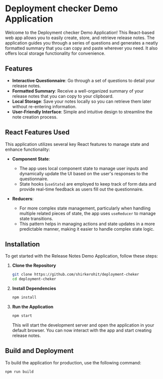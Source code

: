 # Deployment checker Demo Application

Welcome to the Deployment checker Demo Application! This React-based web app allows you to easily create, store, and retrieve release notes. The application guides you through a series of questions and generates a neatly formatted summary that you can copy and paste wherever you need. It also offers local storage functionality for convenience.

## Features

- **Interactive Questionnaire**: Go through a set of questions to detail your release notes.
- **Formatted Summary**: Receive a well-organized summary of your release notes that you can copy to your clipboard.
- **Local Storage**: Save your notes locally so you can retrieve them later without re-entering information.
- **User-Friendly Interface**: Simple and intuitive design to streamline the note creation process.

## React Features Used

This application utilizes several key React features to manage state and enhance functionality:

- **Component State**: 
  - The app uses local component state to manage user inputs and dynamically update the UI based on the user's responses to the questionnaire.
  - State hooks (`useState`) are employed to keep track of form data and provide real-time feedback as users fill out the questionnaire.

- **Reducers**:
  - For more complex state management, particularly when handling multiple related pieces of state, the app uses `useReducer` to manage state transitions. 
  - This pattern helps in managing actions and state updates in a more predictable manner, making it easier to handle complex state logic.

## Installation

To get started with the Release Notes Demo Application, follow these steps:

1. **Clone the Repository**
    ```bash
    git clone https://github.com/shirkerohit/deployment-cheker
    cd deployment-cheker
    ```

2. **Install Dependencies**
    ```bash
    npm install
    ```

3. **Run the Application**
    ```bash
    npm start
    ```

   This will start the development server and open the application in your default browser. You can now interact with the app and start creating release notes.

## Build and Deployment

To build the application for production, use the following command:

```bash
npm run build
